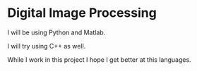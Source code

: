 # Digital Image Processing
I will be using Python and Matlab.

I will try using C++ as well.

While I work in this project I hope I get better at this languages.
